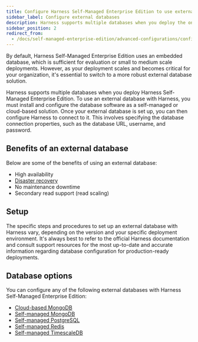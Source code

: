 ```yaml
---
title: Configure Harness Self-Managed Enterprise Edition to use external databases
sidebar_label: Configure external databases
description: Harness supports multiple databases when you deploy the on-prem Harness Self-Managed Enterprise Edition. Tutorials are available for you to learn about your configuration options.
sidebar_position: 2
redirect_from:
  - /docs/self-managed-enterprise-edition/advanced-configurations/configure-external-databases
---
```


By default, Harness Self-Managed Enterprise Edition uses an embedded database, which is sufficient for evaluation or small to medium scale deployments. However, as your deployment scales and becomes critical for your organization, it's essential to switch to a more robust external database solution.

Harness supports multiple databases when you deploy Harness Self-Managed Enterprise Edition. To use an external database with Harness, you must install and configure the database software as a self-managed or cloud-based solution. Once your external database is set up, you can then configure Harness to connect to it. This involves specifying the database connection properties, such as the database URL, username, and password.

## Benefits of an external database

Below are some of the benefits of using an external database:

- High availability
- [Disaster recovery](/docs/self-managed-enterprise-edition/advanced-configurations/set-up-disaster-recovery.md)
- No maintenance downtime
- Secondary read support (read scaling)

## Setup

The specific steps and procedures to set up an external database with Harness vary, depending on the version and your specific deployment environment. It's always best to refer to the official Harness documentation and consult support resources for the most up-to-date and accurate information regarding database configuration for production-ready deployments.

## Database options

You can configure any of the following external databases with Harness Self-Managed Enterprise Edition:

- [Cloud-based MongoDB](/docs/self-managed-enterprise-edition/advanced-configurations/external-db/use-an-external-mongodb-database.md)
- [Self-managed MongoDB](/docs/self-managed-enterprise-edition/advanced-configurations/external-db/use-an-external-self-managed-mongodb.md)
- [Self-managed PostgreSQL](/docs/self-managed-enterprise-edition/advanced-configurations/external-db/use-an-external-postgres-database.md)
- [Self-managed Redis](/docs/self-managed-enterprise-edition/advanced-configurations/external-db/use-an-external-redis-database.md)
- [Self-managed TimescaleDB](/docs/self-managed-enterprise-edition/advanced-configurations/external-db/use-an-external-sm-timescaledb.md)
